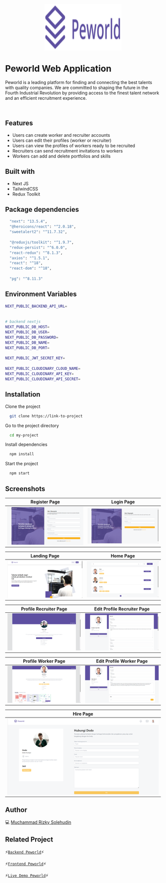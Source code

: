 <div align="center">
 <img height="150" width="250" src="https://github.com/mrizkysolehudin/fe-peworld-rtk/blob/master/public/assets/icons/logo-indigo.svg"  />
</div>

# Peworld Web Application

Peworld is a leading platform for finding and connecting the best talents with quality companies. We are committed to shaping the future in the Fourth Industrial Revolution by providing access to the finest talent network and an efficient recruitment experience.

<br />

## Features

- Users can create worker and recruiter accounts
- Users can edit their profiles (worker or recruiter)
- Users can view the profiles of workers ready to be recruited
- Recruiters can send recruitment invitations to workers
- Workers can add and delete portfolios and skills

## Built with

- Next JS
- TailwindCSS
- Redux Toolkit

## Package dependencies

```bash
  "next": "13.5.4",
  "@heroicons/react": "^2.0.18",
  "sweetalert2": "^11.7.32",

  "@reduxjs/toolkit": "^1.9.7",
  "redux-persist": "^6.0.0",
  "react-redux": "^8.1.3",
  "axios": "^1.5.1",
  "react": "^18",
  "react-dom": "^18",

  "pg": "^8.11.3"
```

## Environment Variables

```bash
NEXT_PUBLIC_BACKEND_API_URL=


# backend nextjs
NEXT_PUBLIC_DB_HOST=
NEXT_PUBLIC_DB_USER=
NEXT_PUBLIC_DB_PASSWORD=
NEXT_PUBLIC_DB_NAME=
NEXT_PUBLIC_DB_PORT=

NEXT_PUBLIC_JWT_SECRET_KEY=

NEXT_PUBLIC_CLOUDINARY_CLOUD_NAME=
NEXT_PUBLIC_CLOUDINARY_API_KEY=
NEXT_PUBLIC_CLOUDINARY_API_SECRET=
```

## Installation

Clone the project

```bash
  git clone https://link-to-project
```

Go to the project directory

```bash
  cd my-project
```

Install dependencies

```bash
  npm install
```

Start the project

```bash
  npm start
```

## Screenshots

| Register Page                                                                                                      | Login Page                                                                                                   |
| ------------------------------------------------------------------------------------------------------------------ | ------------------------------------------------------------------------------------------------------------ |
| ![Register](https://github.com/mrizkysolehudin/fe-peworld-rtk/blob/master/public/assets/screens/register-page.png) | ![Login](https://github.com/mrizkysolehudin/fe-peworld-rtk/blob/master/public/assets/screens/login-page.png) |

| Landing Page                                                                                                            | Home Page                                                                                                   |
| ----------------------------------------------------------------------------------------------------------------------- | ----------------------------------------------------------------------------------------------------------- |
| ![Landing Page](https://github.com/mrizkysolehudin/fe-peworld-rtk/blob/master/public/assets/screens/Landing%20page.png) | ![Home Page](https://github.com/mrizkysolehudin/fe-peworld-rtk/blob/master/public/assets/screens/Home2.png) |

| Profile Recruiter Page                                                                                                                | Edit Profile Recruiter Page                                                                                                              |
| ------------------------------------------------------------------------------------------------------------------------------------- | ---------------------------------------------------------------------------------------------------------------------------------------- |
| ![Profile Recruiter Page](https://github.com/mrizkysolehudin/fe-peworld-rtk/blob/master/public/assets/screens/profile-recruiter2.png) | ![Edit Profile Recruiter Page](https://github.com/mrizkysolehudin/fe-peworld-rtk/blob/master/public/assets/screens/Edit%20Recruiter.png) |

| Profile Worker Page                                                                                                              | Edit Profile Worker Page                                                                                                           |
| -------------------------------------------------------------------------------------------------------------------------------- | ---------------------------------------------------------------------------------------------------------------------------------- |
| ![Profile Worker Page](https://github.com/mrizkysolehudin/fe-peworld-rtk/blob/master/public/assets/screens/Profile%20worker.png) | ![Edit Profile Worker Page](https://github.com/mrizkysolehudin/fe-peworld-rtk/blob/master/public/assets/screens/Edit%20worker.png) |

| Hire Page                                                                                                  |
| ---------------------------------------------------------------------------------------------------------- |
| ![Hire Page](https://github.com/mrizkysolehudin/fe-peworld-rtk/blob/master/public/assets/screens/Hire.png) |

## Author

💻 [Muchammad Rizky Solehudin](https://github.com/mrizkysolehudin)

## Related Project

⚡[`Backend Peworld`](https://github.com/mrizkysolehudin/be-peworld)⚡

⚡[`Frontend Peworld`](https://github.com/mrizkysolehudin/fe-peworld-rtk)⚡

⚡[`Live Demo Peworld`](https://fe-peworld-rtk.vercel.app)⚡
